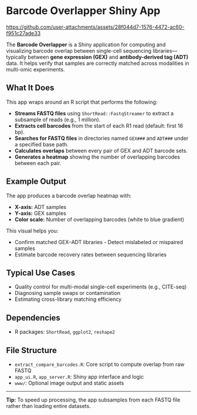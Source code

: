 # Barcode Overlapper Shiny App

https://github.com/user-attachments/assets/28f044d7-1576-4472-ac60-f951c27ade33

The **Barcode Overlapper** is a Shiny application for computing and visualizing barcode overlap between single-cell sequencing libraries—typically between **gene expression (GEX)** and **antibody-derived tag (ADT)** data. It helps verify that samples are correctly matched across modalities in multi-omic experiments.

## What It Does




This app wraps around an R script that performs the following:

- **Streams FASTQ files** using `ShortRead::FastqStreamer` to extract a subsample of reads (e.g., 1 million).
- **Extracts cell barcodes** from the start of each R1 read (default: first 16 bp).
- **Searches for FASTQ files** in directories named `GEX###` and `ADT###` under a specified base path.
- **Calculates overlaps** between every pair of GEX and ADT barcode sets.
- **Generates a heatmap** showing the number of overlapping barcodes between each pair.

## Example Output

The app produces a barcode overlap heatmap with:

- **X-axis:** ADT samples
- **Y-axis:** GEX samples
- **Color scale:** Number of overlapping barcodes (white to blue gradient)

This visual helps you:

- Confirm matched GEX–ADT libraries
-️ Detect mislabeled or mispaired samples
- Estimate barcode recovery rates between sequencing libraries

## Typical Use Cases

- Quality control for multi-modal single-cell experiments (e.g., CITE-seq)
- Diagnosing sample swaps or contamination
- Estimating cross-library matching efficiency

## Dependencies

- R packages: `ShortRead`, `ggplot2`, `reshape2`

## File Structure

- `extract_compare_barcodes.R`: Core script to compute overlap from raw FASTQ
- `app_ui.R`, `app_server.R`: Shiny app interface and logic
- `www/`: Optional image output and static assets

---

  **Tip:** To speed up processing, the app subsamples from each FASTQ file rather than loading entire datasets.

